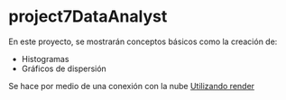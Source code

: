 # project7DataAnalyst

En este proyecto, se mostrarán conceptos básicos como la creación de:
- Histogramas
- Gráficos de dispersión

Se hace por medio de una conexión con la nube [Utilizando render](www.render.com)
